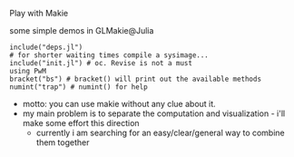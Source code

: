 Play with Makie

some simple demos in GLMakie@Julia
```
include("deps.jl")
# for shorter waiting times compile a sysimage...
include("init.jl") # oc. Revise is not a must
using PwM
bracket("bs") # bracket() will print out the available methods
numint("trap") # numint() for help
```
* motto: you can use makie without any clue about it.
* my main problem is to separate the computation and visualization - i'll make some effort this direction
  * currently i am searching for an easy/clear/general way to combine them together


